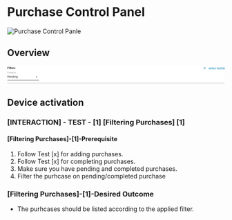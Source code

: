 # Purchase Control Panel

![Purchase Control Panle](images/Purchase_Listing_.jpg)

## Overview

![Filtering](images\filtering.jpg)

## Device activation

### [INTERACTION] - TEST - [1] [Filtering Purchases] [1]
#### [Filtering Purchases]-[1]-Prerequisite
1. Follow Test [x] for adding purchases.
2. Follow Test [x] for completing purchases.
3. Make sure you have pending and completed purchases.
4. Filter the purhcase on pending/completed purchase

### [Filtering Purchases]-[1]-Desired Outcome
- The purhcases should be listed according to the applied filter.